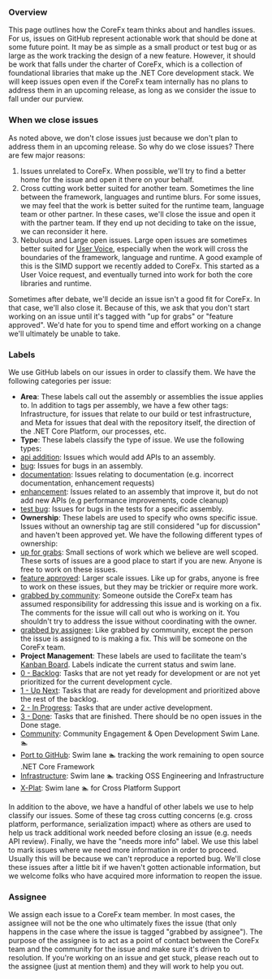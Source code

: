 ### Overview
This page outlines how the CoreFx team thinks about and handles issues.  For us, issues on GitHub represent actionable work that should be done at some future point.  It may be as simple as a small product or test bug or as large as the work tracking the design of a new feature.  However, it should be work that falls under the charter of CoreFx, which is a collection of foundational libraries that make up the .NET Core development stack.  We will keep issues open even if the CoreFx team internally has no plans to address them in an upcoming release, as long as we consider the issue to fall under our purview.

### When we close issues
As noted above, we don't close issues just because we don't plan to address them in an upcoming release.  So why do we close issues?  There are few major reasons:

1. Issues unrelated to CoreFx.  When possible, we'll try to find a better home for the issue and open it there on your behalf.
2. Cross cutting work better suited for another team.  Sometimes the line between the framework, languages and runtime blurs.  For some issues, we may feel that the work is better suited for the runtime team, language team or other partner.  In these cases, we'll close the issue and open it with the partner team.  If they end up not deciding to take on the issue, we can reconsider it here.
3. Nebulous and Large open issues.  Large open issues are sometimes better suited for [User Voice](http://visualstudio.uservoice.com/forums/121579-visual-studio/category/31481--net), especially when the work will cross the boundaries of the framework, language and runtime.  A good example of this is the SIMD support we recently added to CoreFx.  This started as a User Voice request, and eventually turned into work for both the core libraries and runtime.

Sometimes after debate, we'll decide an issue isn't a good fit for CoreFx.  In that case, we'll also close it.  Because of this, we ask that you don't start working on an issue until it's tagged with "up for grabs" or "feature approved".  We'd hate for you to spend time and effort working on a change we'll ultimately be unable to take.

### Labels
We use GitHub labels on our issues in order to classify them.  We have the following categories per issue:
* **Area**: These labels call out the assembly or assemblies the issue applies to. In addition to tags per assembly, we have a few other tags: Infrastructure, for issues that relate to our build or test infrastructure, and Meta for issues that deal with the repository itself, the direction of the .NET Core Platform, our processes, etc.
* **Type**: These labels classify the type of issue.  We use the following types:
 * [api addition](https://github.com/dotnet/corefx/labels/api%20addition): Issues which would add APIs to an assembly.
 * [bug](https://github.com/dotnet/corefx/labels/bug): Issues for bugs in an assembly.
 * [documentation](https://github.com/dotnet/corefx/labels/documentation): Issues relating to documentation (e.g. incorrect documentation, enhancement requests)
 * [enhancement](https://github.com/dotnet/corefx/labels/enhancement): Issues related to an assembly that improve it, but do not add new APIs (e.g performance improvements, code cleanup)
 * [test bug](https://github.com/dotnet/corefx/labels/test%20bug): Issues for bugs in the tests for a specific assembly.
* **Ownership**: These labels are used to specify who owns specific issue. Issues without an ownership tag are still considered "up for discussion" and haven't been approved yet. We have the following different types of ownership:
 * [up for grabs](https://github.com/dotnet/corefx/labels/up%20for%20grabs): Small sections of work which we believe are well scoped. These sorts of issues are a good place to start if you are new.  Anyone is free to work on these issues.
 * [feature approved](https://github.com/dotnet/corefx/labels/feature%20approved): Larger scale issues.  Like up for grabs, anyone is free to work on these issues, but they may be trickier or require more work.
 * [grabbed by community](https://github.com/dotnet/corefx/labels/grabbed%20by%20community): Someone outside the CoreFx team has assumed responsibility for addressing this issue and is working on a fix.  The comments for the issue will call out who is working on it.  You shouldn't try to address the issue without coordinating with the owner.
 * [grabbed by assignee](https://github.com/dotnet/corefx/labels/grabbed%20by%20assignee): Like grabbed by community, except the person the issue is assigned to is making a fix.  This will be someone on the CoreFx team.
* **Project Management**: These labels are used to facilitate the team's [Kanban Board](https://huboard.com/dotnet/corefx).  Labels indicate the current status and swim lane.  
 * [0 - Backlog](https://github.com/dotnet/corefx/issues?q=is%3Aopen+is%3Aissue+label%3A%220+-+Backlog%22): Tasks that are not yet ready for development or are not yet prioritized for the current development cycle.
 * [1 - Up Next](https://github.com/dotnet/corefx/issues?q=is%3Aopen+is%3Aissue+label%3A%221+-+Up+Next%22): Tasks that are ready for development and prioritized above the rest of the backlog.
 * [2 - In Progress](https://github.com/dotnet/corefx/issues?q=is%3Aopen+is%3Aissue+label%3A%222+-+In+Progress%22): Tasks that are under active development.
 * [3 - Done](https://github.com/dotnet/corefx/issues?q=is%3Aopen+is%3Aissue+label%3A%223+-+Done%22): Tasks that are finished.  There should be no open issues in the Done stage.
 * [Community](https://github.com/dotnet/corefx/issues?q=is%3Aopen+is%3Aissue+label%3ACommunity): Community Engagement & Open Development Swim Lane. :swimmer: 
 * [Port to GitHub](https://github.com/dotnet/corefx/issues?q=is%3Aopen+is%3Aissue+label%3A%22Port+to+GitHub%22): Swim lane :swimmer: tracking the work remaining to open source .NET Core Framework
 * [Infrastructure](https://github.com/dotnet/corefx/issues?q=is%3Aopen+is%3Aissue+label%3AInfrastructure): Swim lane :swimmer: tracking OSS Engineering and Infrastructure
 * [X-Plat](https://github.com/dotnet/corefx/issues?q=is%3Aopen+is%3Aissue+label%3AX-Plat): Swim lane :swimmer: for Cross Platform Support

In addition to the above, we have a handful of other labels we use to help classify our issues.  Some of these tag cross cutting concerns (e.g. cross platform, performance, serialization impact) where as others are used to help us track additional work needed before closing an issue (e.g. needs API review). Finally, we have the "needs more info" label.  We use this label to mark issues where we need more information in order to proceed.  Usually this will be because we can't reproduce a reported bug.  We'll close these issues after a little bit if we haven't gotten actionable information, but we welcome folks who have acquired more information to reopen the issue.

### Assignee
We assign each issue to a CoreFx team member.  In most cases, the assignee will not be the one who ultimately fixes the issue (that only happens in the case where the issue is tagged "grabbed by assignee"). The purpose of the assignee is to act as a point of contact between the CoreFx team and the community for the issue and make sure it's driven to resolution.  If you're working on an issue and get stuck, please reach out to the assignee (just at mention them)  and they will work to help you out.

